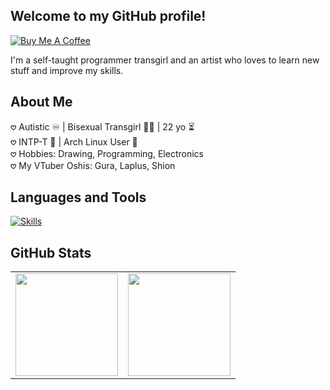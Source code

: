 ## Welcome to my GitHub profile!

[![Buy Me A Coffee](https://img.shields.io/badge/Buy%20Me%20A%20Coffee-FFDD00?style=for-the-badge&logo=buymeacoffee&logoColor=black)](https://www.buymeacoffee.com/skyethedoggy)

I'm a self-taught programmer transgirl and an artist who loves to learn new stuff and improve my skills.

## About Me
𖹭 Autistic ♾️ | Bisexual Transgirl 🏳️‍⚧️ | 22 yo ⏳</br>
𖹭 INTP-T 💭 | Arch Linux User 🐧</br>
𖹭 Hobbies: Drawing, Programming, Electronics</br>
𖹭 My VTuber Oshis: Gura, Laplus, Shion</br>

## Languages and Tools
[![Skills](https://skillicons.dev/icons?i=discord,bots,arch,linux,md,vscode,git,github,nodejs,react,vite,raspberrypi,js,ts,py,html,css,sass,tailwind)](https://skillicons.dev)

## GitHub Stats
<table>
  <tr>
    <td>
      <img height="164px" src="https://github-readme-stats.vercel.app/api?username=SkyeUwU&show_icons=true&count_private=false&hide_border=true&theme=onedark" />
    </td>
    <td>
      <img height="164px" src="https://github-readme-stats.vercel.app/api/top-langs/?username=SkyeUwU&hide_border=true&count_private=false&layout=compact&theme=onedark" />
    </td>
  </tr>
</table>
